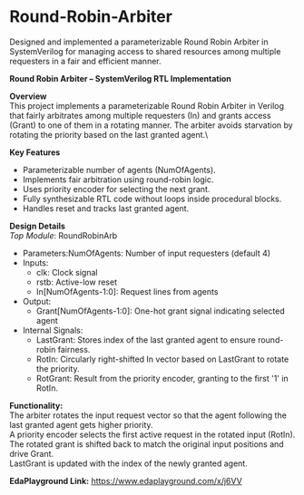 # Round-Robin-Arbiter
Designed and implemented a parameterizable Round Robin Arbiter in SystemVerilog for managing access to shared resources among multiple requesters in a fair and efficient manner.


**Round Robin Arbiter – SystemVerilog RTL Implementation**

**Overview**\
This project implements a parameterizable Round Robin Arbiter in Verilog that fairly arbitrates among multiple requesters (In) and grants access (Grant) to one of them in a rotating manner. The arbiter avoids starvation by rotating the priority based on the last granted agent.\

**Key Features**
* Parameterizable number of agents (NumOfAgents).
* Implements fair arbitration using round-robin logic.
* Uses priority encoder for selecting the next grant.
* Fully synthesizable RTL code without loops inside procedural blocks.
* Handles reset and tracks last granted agent.


**Design Details**\
_Top Module_: RoundRobinArb
* Parameters:NumOfAgents: Number of input requesters (default 4)
* Inputs:
  * clk: Clock signal
  * rstb: Active-low reset
  * In[NumOfAgents-1:0]: Request lines from agents
* Output:
  * Grant[NumOfAgents-1:0]: One-hot grant signal indicating selected agent
* Internal Signals:
  * LastGrant: Stores index of the last granted agent to ensure round-robin fairness.
  * RotIn: Circularly right-shifted In vector based on LastGrant to rotate the priority.
  * RotGrant: Result from the priority encoder, granting to the first '1' in RotIn.

**Functionality:**\
The arbiter rotates the input request vector so that the agent following the last granted agent gets higher priority.\
A priority encoder selects the first active request in the rotated input (RotIn).\
The rotated grant is shifted back to match the original input positions and drive Grant.\
LastGrant is updated with the index of the newly granted agent.

**EdaPlayground Link:**
https://www.edaplayground.com/x/j6VV
